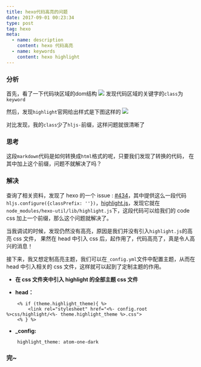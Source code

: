 ```yaml
---
title: hexo代码高亮的问题
date: 2017-09-01 00:23:34
type: post
tag: hexo
meta:
  - name: description
    content: hexo 代码高亮
  - name: keywords
    content: hexo highlight
---
```


### 分析
首先，看了一下代码块区域的dom结构
![](https://blog-1252181333.cos.ap-shanghai.myqcloud.com/blog/hexo-highlight-1.png)
发现代码区域的关键字的`class`为`keyword`

<!-- more -->

然后，发现`highlight`官网给出样式是下图这样的
![](https://blog-1252181333.cos.ap-shanghai.myqcloud.com/blog/hexo-highlight-2.png)

对比发现，我的`class`少了`hljs-`前缀，这样问题就很清晰了

### 思考
这段`markdown`代码是如何转换成`html`格式的呢，只要我们发现了转换的代码，
在其中加上这个前缀，问题不就解决了吗？

### 解决
查询了相关资料，发现了 hexo 的一个 issue : [#434](https://github.com/hexojs/hexo/issues/434)，其中提供这么一段代码`hljs.configure({classPrefix: ''})`，[highlight.js](https://github.com/hexojs/hexo-util/blob/master/lib/highlight.js#L8-L10)，发现它就在`node_modules/hexo-util/lib/highlight.js`下，这段代码可以给我们的 code css 加上一个前缀，那么这个问题就解决了。

当我调试的时候，发现仍然没有高亮，原因是我们并没有引入`highlight.js`的高亮 css 文件，
果然在 head 中引入 css 后，起作用了，代码高亮了，真是令人高兴的消息！

接下来，我又想定制高亮主题，我们可以在`_config.yml`文件中配置主题，从而在 head 中引入相关的 css 文件，这样就可以起到了定制主题的作用。

- **在 css 文件夹中引入 highlight 的全部主题 css 文件**

- **head：**

```
    <% if (theme.highlight_theme){ %>
        <link rel="stylesheet" href="<%- config.root %>css/highlight/<%- theme.highlight_theme %>.css">
    <% } %>
```

- **_config:**

```
    highlight_theme: atom-one-dark
```


### 完~

